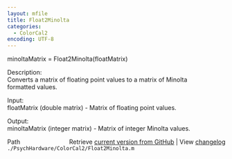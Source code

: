 ```yaml
---
layout: mfile
title: Float2Minolta
categories:
  - ColorCal2
encoding: UTF-8
---
```


minoltaMatrix = Float2Minolta(floatMatrix)  

Description:  
Converts a matrix of floating point values to a matrix of Minolta  
formatted values.  

Input:  
floatMatrix (double matrix) - Matrix of floating point values.  

Output:  
minoltaMatrix (integer matrix) - Matrix of integer Minolta values.  


<div class="code_header" style="text-align:right;">
  <span style="float:left;">Path&nbsp;&nbsp;</span> <span class="counter">Retrieve <a href=
  "https://raw.github.com/Psychtoolbox-3/Psychtoolbox-3/beta/./PsychHardware/ColorCal2/Float2Minolta.m">current version from GitHub</a> | View <a href=
  "https://github.com/Psychtoolbox-3/Psychtoolbox-3/commits/beta/./PsychHardware/ColorCal2/Float2Minolta.m">changelog</a></span>
</div>
<div class="code">
  <code>./PsychHardware/ColorCal2/Float2Minolta.m</code>
</div>
